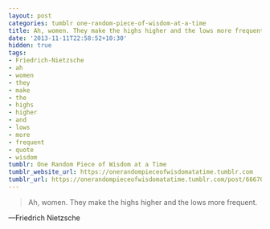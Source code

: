 ```yaml
---
layout: post
categories: tumblr one-random-piece-of-wisdom-at-a-time
title: Ah, women. They make the highs higher and the lows more frequent.
date: '2013-11-11T22:58:52+10:30'
hidden: true
tags:
- Friedrich-Nietzsche
- ah
- women
- they
- make
- the
- highs
- higher
- and
- lows
- more
- frequent
- quote
- wisdom
tumblr: One Random Piece of Wisdom at a Time
tumblr_website_url: https://onerandompieceofwisdomatatime.tumblr.com
tumblr_url: https://onerandompieceofwisdomatatime.tumblr.com/post/66670731780/ah-women-they-make-the-highs-higher-and-the-lows
---
```

> Ah, women. They make the highs higher and the lows more frequent.

—Friedrich Nietzsche&nbsp;
